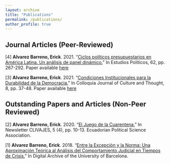 ```yaml
---
layout: archive
title: "Publications"
permalink: /publications/
author_profile: true
---
```


Journal Articles (Peer-Reviewed)
---
[4] **Alvarez Barreno, Erick**. 2021. “[Ciclos políticos presupuestarios en América Latina. Un análisis de panel dinámico.](https://revistas.udea.edu.co/index.php/estudiospoliticos/article/view/344333)” In Estudios Políticos, 62, pp. 267-292. 
Paper available [here](http://ealvarezb.github.io/files/PBC_LA.pdf)

[3] **Alvarez Barreno, Erick**. 2021. “[Condiciones Institucionales para la Durabilidad de la Democracia.](https://colloquia.uhemisferios.edu.ec/index.php/colloquia/article/view/109)” In Colloquia Journal of Culture and Thought, 8, pp. 37-48.
Paper available [here](http://ealvarezb.github.io/files/Durab_Demo.pdf)

Outstanding Papers and Articles (Non-Peer Reviewed)
---
[2] **Alvarez Barreno, Erick**. 2020. “[El Juego de la Cuarentena.](https://drive.google.com/file/d/1Ua61iXqLALoxec7wtWTLhZfCVcpu3AOo/view)” In Newsletter CLIVAJES, 5 (4), pp. 10-13. Ecuadorian Political Science Association.

[1] **Alvarez Barreno, Erick**. 2018. “[Entre la Excepción y la Norma: Una Aproximación Teórica al Análisis del Comportamiento Judicial en Tiempos de Crisis.](http://diposit.ub.edu/dspace/handle/2445/126336)” In Digital Archive of the
University of Barcelona.
